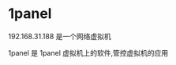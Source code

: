 <!--
 * @Author: panr99 1547177202@qq.com
 * @Date: 2024-06-24 14:24:04
 * @LastEditors: panr99 1547177202@qq.com
 * @LastEditTime: 2024-06-24 14:41:38
 * @FilePath: \docs.panrui.top\docs\1panel\README.md
 * @Description: 这是默认设置,请设置`customMade`, 打开koroFileHeader查看配置 进行设置: https://github.com/OBKoro1/koro1FileHeader/wiki/%E9%85%8D%E7%BD%AE
-->
# 1panel

192.168.31.188 是一个网络虚拟机

1panel 是 1panel 虚拟机上的软件,管控虚拟机的应用

